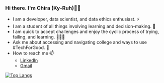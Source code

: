 ### Hi there. I'm Chira (Ky-Ruh)👋🏾

- I am a developer, data scientist, and data ethics enthusiast. ⚡
- I am a student of all things involving learning and decision-making. 🧠
- I am quick to accept challenges and enjoy the cyclic process of trying, failing, and learning. 🤹🏾‍♂️
- Ask me about accessing and navigating college and ways to use #TechForGood. 💬
- How to reach me 📫
   - [LinkedIn](https://www.linkedin.com/in/chiralevy/)
   - [Gmail](mailto:chiralevy@gmail.com)
<!--    - [![LinkedIn](https://img.shields.io/badge/LinkedIn-0077B5?style=for-the-badge&logo=linkedin&logoColor=white)](https://www.linkedin.com/in/chiralevy/) -->

[![Top Langs](https://github-readme-stats.vercel.app/api/top-langs/?username=chiralevy)](https://github.com/chiralevy/github-readme-stats)
